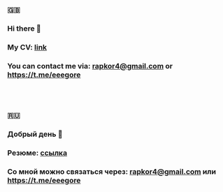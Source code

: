 ### :gb:
### Hi there 👋

### My CV: [link](https://github.com/B4D-1D34/B4D-1D34/blob/main/Koverznev_frontend_junior_cv_updated.pdf)

### You can contact me via: rapkor4@gmail.com or https://t.me/eeegore
<br/>
<br/>

### :ru:
### Добрый день 👋

### Резюме: [ссылка](https://github.com/B4D-1D34/B4D-1D34/blob/main/Koverznev_frontend_junior_cv_RU.pdf)

### Со мной можно связаться через: rapkor4@gmail.com или https://t.me/eeegore
<!--
**B4D-1D34/B4D-1D34** is a ✨ _special_ ✨ repository because its `README.md` (this file) appears on your GitHub profile.

Here are some ideas to get you started:

- 🔭 I’m currently working on ...
- 🌱 I’m currently learning ...
- 👯 I’m looking to collaborate on ...
- 🤔 I’m looking for help with ...
- 💬 Ask me about ...
- 📫 How to reach me: ...
- 😄 Pronouns: ...
- ⚡ Fun fact: ...
-->

